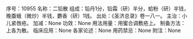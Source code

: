 序号：10955
名称：二铅散
组成：铅丹1分，铅霜（研）半分，蛤粉（研）半钱，晚蚕蛾（微炒）半钱，麝香（研）1钱。
出处：《圣济总录》卷一八一。
主治：小儿紧唇疮。
加减：None
功效：None
用法用量：用蜜合调敷疮上。
制备方法：上各为散。
临床应用：None
各家论述：None
用药禁忌：None
附注：None
